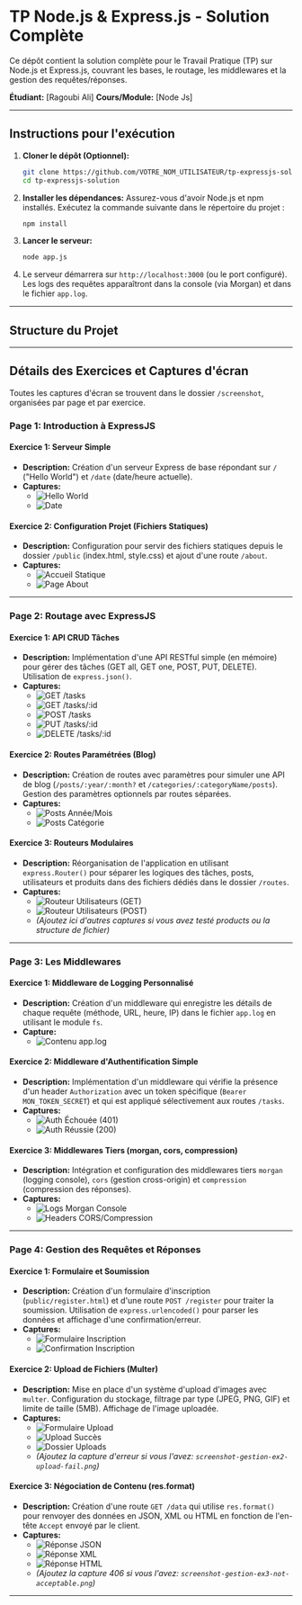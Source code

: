 # TP Node.js & Express.js - Solution Complète

Ce dépôt contient la solution complète pour le Travail Pratique (TP) sur Node.js et Express.js, couvrant les bases, le routage, les middlewares et la gestion des requêtes/réponses.

**Étudiant:** [Ragoubi Ali]
**Cours/Module:** [Node Js]

---

## Instructions pour l'exécution

1.  **Cloner le dépôt (Optionnel):**
    ```bash
    git clone https://github.com/VOTRE_NOM_UTILISATEUR/tp-expressjs-solution.git
    cd tp-expressjs-solution
    ```
2.  **Installer les dépendances:** Assurez-vous d'avoir Node.js et npm installés. Exécutez la commande suivante dans le répertoire du projet :
    ```bash
    npm install
    ```
3.  **Lancer le serveur:**
    ```bash
    node app.js
    ```
4.  Le serveur démarrera sur `http://localhost:3000` (ou le port configuré). Les logs des requêtes apparaîtront dans la console (via Morgan) et dans le fichier `app.log`.

---

## Structure du Projet


---

## Détails des Exercices et Captures d'écran

Toutes les captures d'écran se trouvent dans le dossier `/screenshot`, organisées par page et par exercice.

### Page 1: Introduction à ExpressJS

#### Exercice 1: Serveur Simple

*   **Description:** Création d'un serveur Express de base répondant sur `/` ("Hello World") et `/date` (date/heure actuelle).
*   **Captures:**
    *   ![Hello World](screenshot/page-1/EX-1/ex1-hello.png)
    *   ![Date](screenshot/page-1/EX-1/ex1-date.png)

#### Exercice 2: Configuration Projet (Fichiers Statiques)

*   **Description:** Configuration pour servir des fichiers statiques depuis le dossier `/public` (index.html, style.css) et ajout d'une route `/about`.
*   **Captures:**
    *   ![Accueil Statique](screenshot/page-1/EX-2/ex2-static.png)
    *   ![Page About](screenshot/page-1/EX-2/ex2-about.png)

---

### Page 2: Routage avec ExpressJS

#### Exercice 1: API CRUD Tâches

*   **Description:** Implémentation d'une API RESTful simple (en mémoire) pour gérer des tâches (GET all, GET one, POST, PUT, DELETE). Utilisation de `express.json()`.
*   **Captures:**
    *   ![GET /tasks](screenshot/page-2/EX-1/routage-ex1-getall.png)
    *   ![GET /tasks/:id](screenshot/page-2/EX-1/routage-ex1-getone.png)
    *   ![POST /tasks](screenshot/page-2/EX-1/routage-ex1-post.png)
    *   ![PUT /tasks/:id](screenshot/page-2/EX-1/routage-ex1-put.png)
    *   ![DELETE /tasks/:id](screenshot/page-2/EX-1/routage-ex1-delete.png)

#### Exercice 2: Routes Paramétrées (Blog)

*   **Description:** Création de routes avec paramètres pour simuler une API de blog (`/posts/:year/:month?` et `/categories/:categoryName/posts`). Gestion des paramètres optionnels par routes séparées.
*   **Captures:**
    *   ![Posts Année/Mois](screenshot/page-2/EX-2/routage-ex2-posts-ym.png)
    *   ![Posts Catégorie](screenshot/page-2/EX-2/routage-ex2-categories.png)

#### Exercice 3: Routeurs Modulaires

*   **Description:** Réorganisation de l'application en utilisant `express.Router()` pour séparer les logiques des tâches, posts, utilisateurs et produits dans des fichiers dédiés dans le dossier `/routes`.
*   **Captures:**
    *   ![Routeur Utilisateurs (GET)](screenshot/page-2/EX-3/Get-router-users.png)
    *   ![Routeur Utilisateurs (POST)](screenshot/page-2/EX-3/Post-router-users.png)
    *   *(Ajoutez ici d'autres captures si vous avez testé products ou la structure de fichier)*

---

### Page 3: Les Middlewares

#### Exercice 1: Middleware de Logging Personnalisé

*   **Description:** Création d'un middleware qui enregistre les détails de chaque requête (méthode, URL, heure, IP) dans le fichier `app.log` en utilisant le module `fs`.
*   **Capture:**
    *   ![Contenu app.log](screenshot/page-3/EX-1/middleware-ex1-logfile.png)

#### Exercice 2: Middleware d'Authentification Simple

*   **Description:** Implémentation d'un middleware qui vérifie la présence d'un header `Authorization` avec un token spécifique (`Bearer MON_TOKEN_SECRET`) et qui est appliqué sélectivement aux routes `/tasks`.
*   **Captures:**
    *   ![Auth Échouée (401)](screenshot/page-3/EX-2/middleware-ex2-auth-fail.png)
    *   ![Auth Réussie (200)](screenshot/page-3/EX-2/middleware-ex2-auth-success.png)

#### Exercice 3: Middlewares Tiers (morgan, cors, compression)

*   **Description:** Intégration et configuration des middlewares tiers `morgan` (logging console), `cors` (gestion cross-origin) et `compression` (compression des réponses).
*   **Captures:**
    *   ![Logs Morgan Console](screenshot/page-3/EX-3/middleware-ex3-morgan.png)
    *   ![Headers CORS/Compression](screenshot/page-3/EX-3/middleware-ex3-headers.png)

---

### Page 4: Gestion des Requêtes et Réponses

#### Exercice 1: Formulaire et Soumission

*   **Description:** Création d'un formulaire d'inscription (`public/register.html`) et d'une route `POST /register` pour traiter la soumission. Utilisation de `express.urlencoded()` pour parser les données et affichage d'une confirmation/erreur.
*   **Captures:**
    *   ![Formulaire Inscription](screenshot/page-4/EX-1/gestion-ex1-form.png)
    *   ![Confirmation Inscription](screenshot/page-4/EX-1/gestion-ex1-confirm.png)

#### Exercice 2: Upload de Fichiers (Multer)

*   **Description:** Mise en place d'un système d'upload d'images avec `multer`. Configuration du stockage, filtrage par type (JPEG, PNG, GIF) et limite de taille (5MB). Affichage de l'image uploadée.
*   **Captures:**
    *   ![Formulaire Upload](screenshot/page-4/EX-2/gestion-ex2-form-upload.png)
    *   ![Upload Succès](screenshot/page-4/EX-2/gestion-ex2-upload-success.png)
    *   ![Dossier Uploads](screenshot/page-4/EX-2/gestion-ex2-uploads-folder.png)
    *   *(Ajoutez la capture d'erreur si vous l'avez: `screenshot-gestion-ex2-upload-fail.png`)*

#### Exercice 3: Négociation de Contenu (res.format)

*   **Description:** Création d'une route `GET /data` qui utilise `res.format()` pour renvoyer des données en JSON, XML ou HTML en fonction de l'en-tête `Accept` envoyé par le client.
*   **Captures:**
    *   ![Réponse JSON](screenshot/page-4/EX-3/json.png)
    *   ![Réponse XML](screenshot/page-4/EX-3/xml.png)
    *   ![Réponse HTML](screenshot/page-4/EX-3/html.png)
    *   *(Ajoutez la capture 406 si vous l'avez: `screenshot-gestion-ex3-not-acceptable.png`)*

---